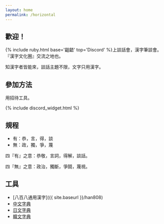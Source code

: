 ```yaml
---
layout: home
permalink: /horizontal
---
```


## 歡迎！

{% include ruby.html base='齟齬' top='Discord' %}上談話會，漢字筆談會。『漢字文化圈』交流之地也。

知漢字者皆能來，談話主題不限，文字只用漢字。


## 參加方法

用招待工具。

{% include discord_widget.html %}


## 規程

- 有：恭，言，得，談
- 無：政，獨，爭，蔑

四『有』之意：恭敬，言詞，得解，談話。

四『無』之意：政治，獨斷，爭鬪，蔑視。


## 工具

- [八百八通用漢字]({{ site.baseurl }}/han808)
- [中文字典](https://www.zdic.net/)
- [日文字典](https://kanji.jitenon.jp/)
- [韓文字典](https://hanja.dict.naver.com/)
